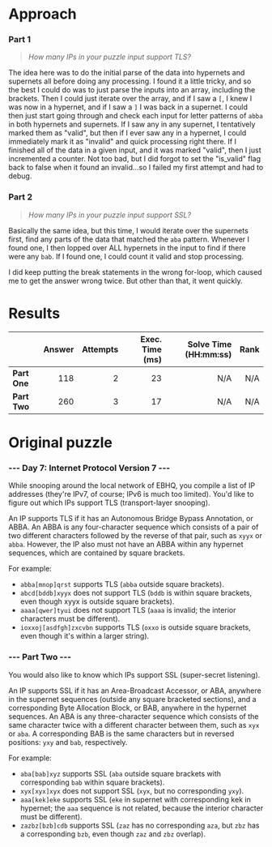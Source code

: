 # Approach
### Part 1
> _How many IPs in your puzzle input support TLS?_

The idea here was to do the initial parse of the data into hypernets and supernets all before doing any processing.
I found it a little tricky, and so the best I could do was to just parse the inputs into an array, including the brackets.
Then I could just iterate over the array, and if I saw a `[`, I knew I was now in a hypernet, and if I saw a `]` I was back
in a supernet. I could then just start going through and check each input for letter patterns of `abba` in both hypernets and supernets.
If I saw any in any supernet, I tentatively marked them as "valid", but then if I ever saw any in a hypernet, I could immediately
mark it as "invalid" and quick processing right there. If I finished all of the data in a given input, and it was marked "valid",
then I just incremented a counter. Not too bad, but I did forgot to set the "is_valid" flag back to false when it found an invalid...so I
failed my first attempt and had to debug.

### Part 2
> _How many IPs in your puzzle input support SSL?_

Basically the same idea, but this time, I would iterate over the supernets first, find any parts of the data that matched the `aba`
pattern. Whenever I found one, I then lopped over ALL hypernets in the input to find if there were any `bab`. If I found one,
I could count it valid and stop processing.

I did keep putting the break statements in the wrong for-loop, which caused me to get the answer wrong twice. But other than that,
it went quickly.

# Results

|              | Answer | Attempts | Exec. Time (ms) | Solve Time (HH:mm:ss) | Rank |
|--------------|-------:|---------:|----------------:|----------------------:|-----:|
| **Part One** |    118 |        2 |              23 |                   N/A |  N/A |
| **Part Two** |    260 |        3 |              17 |                   N/A |  N/A |


# Original puzzle
### --- Day 7: Internet Protocol Version 7 ---
While snooping around the local network of EBHQ, you compile a list of IP addresses (they're IPv7, of course; IPv6 is much too limited). You'd like to figure out which IPs support TLS (transport-layer snooping).

An IP supports TLS if it has an Autonomous Bridge Bypass Annotation, or ABBA. An ABBA is any four-character sequence which consists of a pair of two different characters followed by the reverse of that pair, such as `xyyx` or `abba`. However, the IP also must not have an ABBA within any hypernet sequences, which are contained by square brackets.

For example:

* `abba[mnop]qrst` supports TLS (`abba` outside square brackets).
* `abcd[bddb]xyyx` does not support TLS (`bddb` is within square brackets, even though xyyx is outside square brackets).
* `aaaa[qwer]tyui` does not support TLS (`aaaa` is invalid; the interior characters must be different).
* `ioxxoj[asdfgh]zxcvbn` supports TLS (`oxxo` is outside square brackets, even though it's within a larger string).


### --- Part Two ---

You would also like to know which IPs support SSL (super-secret listening).

An IP supports SSL if it has an Area-Broadcast Accessor, or ABA, anywhere in the supernet sequences (outside any square bracketed sections), and a corresponding Byte Allocation Block, or BAB, anywhere in the hypernet sequences. An ABA is any three-character sequence which consists of the same character twice with a different character between them, such as `xyx` or `aba`. A corresponding BAB is the same characters but in reversed positions: `yxy` and `bab`, respectively.

For example:

* `aba[bab]xyz` supports SSL (`aba` outside square brackets with corresponding `bab` within square brackets).
* `xyx[xyx]xyx` does not support SSL (`xyx`, but no corresponding `yxy`).
* `aaa[kek]eke` supports SSL (`eke` in supernet with corresponding kek in hypernet; the `aaa` sequence is not related, because the interior character must be different).
* `zazbz[bzb]cdb` supports SSL (`zaz` has no corresponding `aza`, but `zbz` has a corresponding `bzb`, even though `zaz` and `zbz` overlap).
